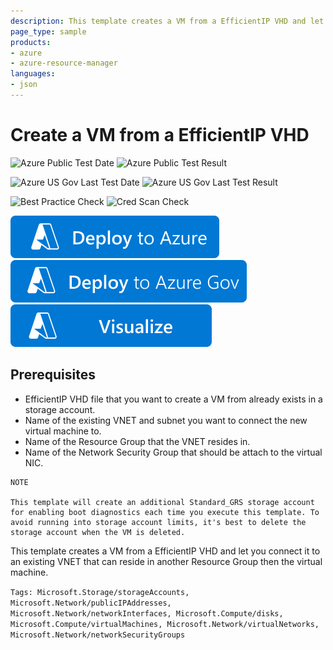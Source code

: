 ```yaml
---
description: This template creates a VM from a EfficientIP VHD and let you connect it to an existing VNET that can reside in another Resource Group then the virtual machine
page_type: sample
products:
- azure
- azure-resource-manager
languages:
- json
---
```

# Create a VM from a EfficientIP VHD

![Azure Public Test Date](https://azurequickstartsservice.blob.core.windows.net/badges/quickstarts/microsoft.compute/vm-efficientip-vhd/PublicLastTestDate.svg)
![Azure Public Test Result](https://azurequickstartsservice.blob.core.windows.net/badges/quickstarts/microsoft.compute/vm-efficientip-vhd/PublicDeployment.svg)

![Azure US Gov Last Test Date](https://azurequickstartsservice.blob.core.windows.net/badges/quickstarts/microsoft.compute/vm-efficientip-vhd/FairfaxLastTestDate.svg)
![Azure US Gov Last Test Result](https://azurequickstartsservice.blob.core.windows.net/badges/quickstarts/microsoft.compute/vm-efficientip-vhd/FairfaxDeployment.svg)

![Best Practice Check](https://azurequickstartsservice.blob.core.windows.net/badges/quickstarts/microsoft.compute/vm-efficientip-vhd/BestPracticeResult.svg)
![Cred Scan Check](https://azurequickstartsservice.blob.core.windows.net/badges/quickstarts/microsoft.compute/vm-efficientip-vhd/CredScanResult.svg)

[![Deploy To Azure](https://raw.githubusercontent.com/Azure/azure-quickstart-templates/master/1-CONTRIBUTION-GUIDE/images/deploytoazure.svg?sanitize=true)](https://portal.azure.com/#create/Microsoft.Template/uri/https%3A%2F%2Fraw.githubusercontent.com%2FAzure%2Fazure-quickstart-templates%2Fmaster%2Fquickstarts%2Fmicrosoft.compute%2Fvm-efficientip-vhd%2Fazuredeploy.json)
[![Deploy To Azure US Gov](https://raw.githubusercontent.com/Azure/azure-quickstart-templates/master/1-CONTRIBUTION-GUIDE/images/deploytoazuregov.svg?sanitize=true)](https://portal.azure.us/#create/Microsoft.Template/uri/https%3A%2F%2Fraw.githubusercontent.com%2FAzure%2Fazure-quickstart-templates%2Fmaster%2Fquickstarts%2Fmicrosoft.compute%2Fvm-efficientip-vhd%2Fazuredeploy.json)
[![Visualize](https://raw.githubusercontent.com/Azure/azure-quickstart-templates/master/1-CONTRIBUTION-GUIDE/images/visualizebutton.svg?sanitize=true)](http://armviz.io/#/?load=https%3A%2F%2Fraw.githubusercontent.com%2FAzure%2Fazure-quickstart-templates%2Fmaster%2Fquickstarts%2Fmicrosoft.compute%2Fvm-efficientip-vhd%2Fazuredeploy.json)

## Prerequisites

- EfficientIP VHD file that you want to create a VM from already exists in a storage account.
- Name of the existing VNET and subnet you want to connect the new virtual machine to.
- Name of the Resource Group that the VNET resides in.
- Name of the Network Security Group that should be attach to the virtual NIC.

```
NOTE

This template will create an additional Standard_GRS storage account for enabling boot diagnostics each time you execute this template. To avoid running into storage account limits, it's best to delete the storage account when the VM is deleted.
```

This template creates a VM from a EfficientIP VHD and let you connect it to an existing VNET that can reside in another Resource Group then the virtual machine.

`Tags: Microsoft.Storage/storageAccounts, Microsoft.Network/publicIPAddresses, Microsoft.Network/networkInterfaces, Microsoft.Compute/disks, Microsoft.Compute/virtualMachines, Microsoft.Network/virtualNetworks, Microsoft.Network/networkSecurityGroups`

